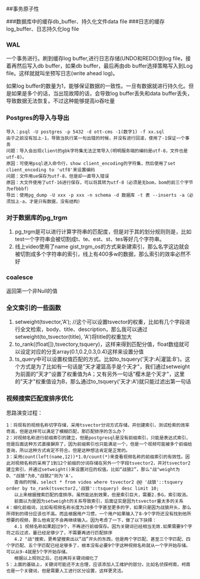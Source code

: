 ##事务原子性

###数据库中的缓存db_buffer、持久化文件data file
###日志的缓存log_buffer、日志持久化log file

### WAL
一个事务进行。刷到缓存log buffer,进行日志存储(UNDO和REDO)到log file，接着再然后写入db buffer，如果db buffer，最后再由db buffer选择策略写入到Log file。这样就就叫坐预写日志(write ahead log)。

如果log buffer的数量为1，能够保证数据的一致性。一旦有数据就进行持久化。但是如果是多个的话，当出现故障的话，会导致log buffer丢失和data buffer丢失，导致数据无法恢复。不过这种能够提高io吞吐量

### Postgres的导入与导出
    导入：psql -U postgres -p 5432 -d ott-cms -1(数字1) -f xx.sql
    由于之前没有加上-1，导致当执行某一句出错的时候，并没有进行回滚，使用了-1保证一个事务
    问题：导入会出现client的gbk字符集无法正常导入(明明服务端的编码是utf-8，文件也是utf-8)。
    原因：可使用psql进入命令行，show client_encoding的字符集，然后使用了set client_encoding to 'utf8'来设置编码
    问题：文件用ue保存为utf-8，但是却一直导入错误
    原因：大文件使用了utf-16进行保存，可以将其转为utf-8（必须是无bom，bom的前三个字节为efbbbf） 
    导出：使用pg_dump -U xxx -p xxx -n schema -d 数据库 -t 表 --inserts -a（必须加上-a，才是只有数据，没有结构）

### 对于数据库的pg_trgm
   1. pg_trgm是可以进行计算字符串的匹配度，但是对于其的划分规则则是，比如test一个字符串会被切割成t、te、est、st、tes等好几个字符串。
   2. 线上video使用了name gist_trgm_os的方式来新建索引，那么名字这边就会被切割成多个字符串的索引，线上有400多w的数据，那么索引的效率必然不好
   
### coalesce
   返回第一个非Null的值

### 全文索引的一些函数
   1. setweight(tsvector,'A'); //这个可以设置tsvector的权重，比如有几个字段进行全文检索，body、title、description，那么我可以通过setweight(to_tsvector(title), 'A')将title的权重加大
   2. to_rank((float[]),tsvectory,tsquery)，这样来得到匹配分值，float数组就可以设定对应的分支array(0.1,0.2,0.3,0.4)这样来设置分值
   3. ts_query中可以设置权值匹配的方式。比如to_tsquery('天才:A|灌篮:B')。这个方式是为了比如有一句话是"天才灌篮高手是个天才"，我们通过setweight为前面的"天才"设置了权重值为A；又有另外一句话"樱木是个天才"，这里的"天才"权重值设为B，那么通过to_tsquery('天才:A')就只能过滤出第一句话
   
### 视频搜索匹配度排序优化
   思路演变过程：

    1：将现有的视频名称切字存储，采用tsvector分词方式存储，并创建索引，测试检索的效率奇高，但是这样可以满足了模糊匹配，那匹配排序的怎么办？   
    2：对视频名称进行前缀索引的建立，但是postgresql是没有前缀索引，只能是表达式索引，但是后面这种方式直接摒弃了，因为前缀索引也只能满足一个，但是一个视频可能被多个前缀给查询，所以这种方式肯定不符合。但是这种想法肯定是正常的。
    3：采用count(left(name,12))*1.0/count(*)来查看视频名称的前缀索引的有效性。因此对视频名称的采用了1到12个前缀的分词存储在另外一个字段tsvector2，并对tsvector2建立索引，并通过setweight()来设置对应的权值。比如“战狼2”，那么"战"weight为D、"战狼"为B,"战狼2"则为'A'。
       查询的时候，select * from video where tsvector2 @@ '战狼'::tsquery order by to_rank(tsvector2,'战狼'::tsquery) desc limit 10;
       以上来根据搜索匹配的度排序。虽然能达到效果，但是索引巨大，需要2.多G，索引取消。
       前面以为是因为setweight的关系导致索引，后面证实是因为tsvector量太多的关系
    4：细化前缀词，比如有视频名称长度为20多个字甚至更多的字，如果只是因为战狼开头，那么所得到的得分应该也不高。而且根据用户习惯，一个用户如果输入了8-9个字符还没有找到他所想要的视频，那么他肯定不会再继续输入。因为考虑了一下，做了以下抉择：
       4.1 视频名称如果超过9个，不再进行前缀保存。因为关键词已经相当无效.如果需要9个字符之后过滤，量已经足够少了，不需要再进行匹配排序
       4.2 "战"搜索，更希望搜索出以“战”开头的东西，但是两个字匹配、甚至三个字匹配、四个字匹配、五个字匹配已经足够多了，根本没有必要9个字这种视频名称就从一个字开始存储。可以从9-4就是5个字开始存储。
       根据以上规则之后，已经再将关键词细化了
    5：上面的基础上，关键词可能还不太合理，应该添加人工维护的部分。比如名侦探柯南，柯南也是一个关键词，但是需要人工进行区分设置，这样更灵活。
    
   